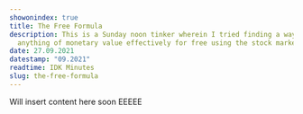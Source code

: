 ```yaml
---
showonindex: true
title: The Free Formula
description: This is a Sunday noon tinker wherein I tried finding a way to get
  anything of monetary value effectively for free using the stock market.
date: 27.09.2021
datestamp: "09.2021"
readtime: IDK Minutes
slug: the-free-formula
---
```

Will insert content here soon EEEEE